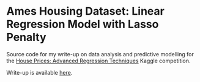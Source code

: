 # Ames Housing Dataset: Linear Regression Model with Lasso Penalty
Source code for my write-up on data analysis and predictive modelling for the [House Prices: Advanced Regression Techniques](https://www.kaggle.com/c/house-prices-advanced-regression-techniques)
Kaggle competition. 

Write-up is available [here](https://lawnboymax.github.io/portfolio/ames_housing_lasso_portfolio.nb.html).
